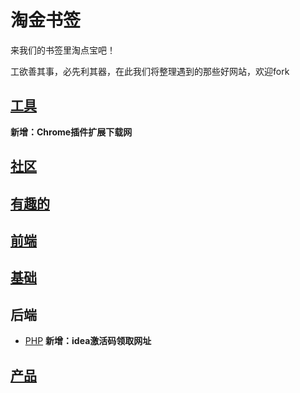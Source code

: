 # 淘金书签

来我们的书签里淘点宝吧！

工欲善其事，必先利其器，在此我们将整理遇到的那些好网站，欢迎fork





## [工具](工具/bookmark.md)
**新增：Chrome插件扩展下载网**


## [社区](社区/bookmark.md)


## [有趣的](有趣的/bookmark.md)


## [前端](前端/bookmark.md)


## [基础](基础/bookmark.md)

## 后端

- [PHP](后端/PHP/bookmark.md) 
**新增：idea激活码领取网址**
  


## [产品](产品/bookmark.md)


